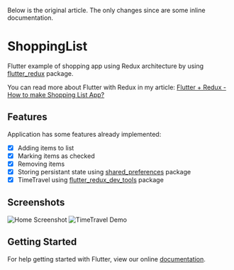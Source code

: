 Below is the original article. The only changes since
are some inline documentation.

# ShoppingList
Flutter example of shopping app using Redux architecture by using [flutter_redux](https://pub.dartlang.org/packages/flutter_redux) package.

You can read more about Flutter with Redux in my article: [Flutter + Redux - How to make Shopping List App?](https://medium.com/@pszklarska/flutter-redux-how-to-make-shopping-list-app-1cd315e79b65)

## Features
Application has some features already implemented:
- [X] Adding items to list
- [X] Marking items as checked
- [X] Removing items
- [X] Storing persistant state using [shared_preferences](https://pub.dartlang.org/packages/shared_preferences) package
- [X] TimeTravel using [flutter_redux_dev_tools](https://pub.dartlang.org/packages/flutter_redux_dev_tools) package

## Screenshots
![Home Screenshot](https://github.com/pszklarska/FlutterShoppingCart/blob/master/img/screen1.png)
![TimeTravel Demo](https://github.com/pszklarska/FlutterShoppingCart/blob/master/img/demo_tt.gif)

## Getting Started

For help getting started with Flutter, view our online
[documentation](https://flutter.io/).
